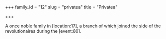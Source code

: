 +++
family_id = "12"
slug = "privatea"
title = "Privatea"

+++

A once noble family in \[location:17\], a branch of which joined the side of the revolutionaires during the \[event:80\].
